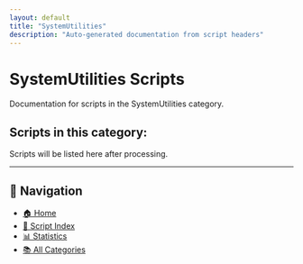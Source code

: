 ```yaml
---
layout: default
title: "SystemUtilities"
description: "Auto-generated documentation from script headers"
---
```


# SystemUtilities Scripts

Documentation for scripts in the SystemUtilities category.

## Scripts in this category:

Scripts will be listed here after processing.

---

## 🧭 Navigation

- [🏠 Home](index.html)
- [📇 Script Index](SCRIPT_INDEX.html)
- [📊 Statistics](STATISTICS.html)
- [📚 All Categories](#categories)

